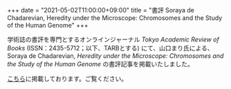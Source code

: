 +++
date = "2021-05-02T11:00:00+09:00"
title = "書評 Soraya de Chadarevian, Heredity under the Microscope: Chromosomes and the Study of the Human Genome"
+++

学術誌の書評を専門とするオンラインジャーナル *Tokyo Academic Review of Books* (ISSN：2435-5712；以下、TARBとする) にて、山口まり氏による、 Soraya de Chadarevian, *Heredity under the Microscope: Chromosomes and the Study of the Human Genome* の書評記事を掲載いたしました。

[こちら](https://tarb.yamanami.tokyo/2021/05/0016-soraya-de-chadarevian-heredity-under-the-microscope.html)に掲載しております。ご覧ください。
